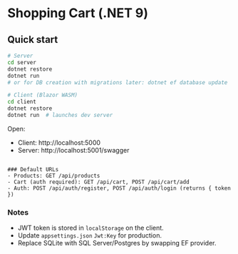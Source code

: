 # Shopping Cart (.NET 9)

## Quick start
```bash
# Server
cd server
dotnet restore
dotnet run
# or for DB creation with migrations later: dotnet ef database update
```

```bash
# Client (Blazor WASM)
cd client
dotnet restore
dotnet run  # launches dev server
```

Open:
- Client: http://localhost:5000
- Server: http://localhost:5001/swagger
```

### Default URLs
- Products: GET /api/products
- Cart (auth required): GET /api/cart, POST /api/cart/add
- Auth: POST /api/auth/register, POST /api/auth/login (returns { token })
```

### Notes
- JWT token is stored in `localStorage` on the client.
- Update `appsettings.json` `Jwt:Key` for production.
- Replace SQLite with SQL Server/Postgres by swapping EF provider.
